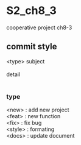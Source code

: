 # S2_ch8_3
cooperative project ch8-3

## commit style
\<type> subject<br><br>
detail<br><br>
### type
\<new> : add new project<br>
\<feat> : new function<br>
\<fix> : fix bug<br>
\<style> : formating<br>
\<docs> : update document
